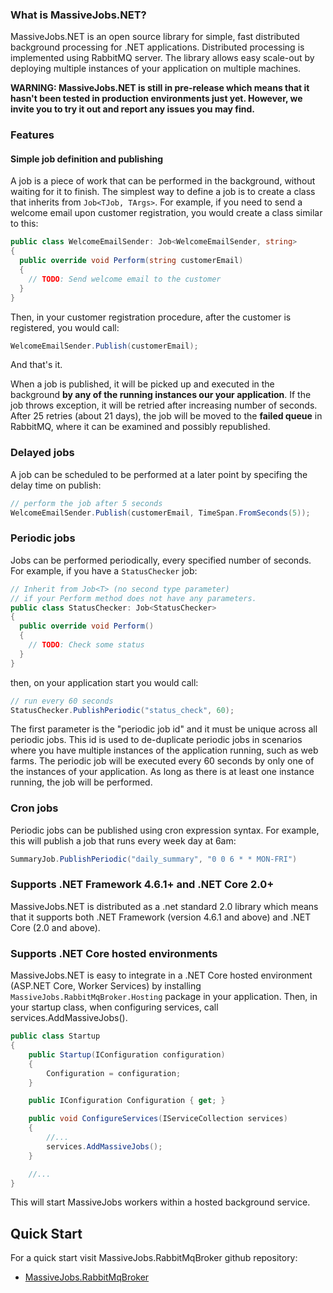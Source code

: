 ### What is MassiveJobs.NET?

MassiveJobs.NET is an open source library for simple, fast distributed background processing for .NET applications. Distributed processing is implemented using  RabbitMQ server. The library allows easy scale-out by deploying multiple instances of your application on multiple machines.

__WARNING: MassiveJobs.NET is still in pre-release which means that it hasn't been tested in production environments just yet. However, we invite you to try it out and report any issues you may find.__

### Features

#### Simple job definition and publishing
A job is a piece of work that can be performed in the background, without waiting for it to finish. The simplest way to define a job is to create a class that inherits from `Job<TJob, TArgs>`. For example, if you need to send a welcome email upon customer registration, you would create a class similar to this:
```csharp
public class WelcomeEmailSender: Job<WelcomeEmailSender, string>
{
  public override void Perform(string customerEmail) 
  {
    // TODO: Send welcome email to the customer
  }
}
```
Then, in your customer registration procedure, after the customer is registered, you would call:
```csharp
WelcomeEmailSender.Publish(customerEmail);
```
And that's it.
  
When a job is published, it will be picked up and executed in the background __by any of the running instances our your application__. If the job throws exception, it will be retried after increasing number of seconds. After 25 retries (about 21 days), the job will be moved to the __failed queue__ in RabbitMQ, where it can be examined and possibly republished.

### Delayed jobs

A job can be scheduled to be performed at a later point by specifing the delay time on publish:
```csharp
// perform the job after 5 seconds
WelcomeEmailSender.Publish(customerEmail, TimeSpan.FromSeconds(5));
```
### Periodic jobs

Jobs can be performed periodically, every specified number of seconds. For example, if you have a `StatusChecker` job:
```csharp
// Inherit from Job<T> (no second type parameter) 
// if your Perform method does not have any parameters.
public class StatusChecker: Job<StatusChecker> 
{
  public override void Perform() 
  {
    // TODO: Check some status
  }
}
```
then, on your application start you would call:
```csharp
// run every 60 seconds
StatusChecker.PublishPeriodic("status_check", 60);
```
The first parameter is the "periodic job id" and it must be unique across all periodic jobs. This id is used to de-duplicate periodic jobs in scenarios where you have multiple instances of the application running, such as web farms. The periodic job will be executed every 60 seconds by only one of the instances of your application.  As long as there is at least one instance running, the job will be performed.

### Cron jobs
Periodic jobs can be published using cron expression syntax. For example, this will publish a job that runs every week day at 6am:
```csharp
SummaryJob.PublishPeriodic("daily_summary", "0 0 6 * * MON-FRI")
```

### Supports .NET Framework 4.6.1+ and .NET Core 2.0+
MassiveJobs.NET is distributed as a .net standard 2.0 library which means that it supports both .NET Framework (version 4.6.1 and above) and .NET Core (2.0 and above).

### Supports .NET Core hosted environments

MassiveJobs.NET is easy to integrate in a .NET Core hosted environment (ASP.NET Core, Worker Services) by installing `MassiveJobs.RabbitMqBroker.Hosting` package in your application. Then, in your startup class, when configuring services, call services.AddMassiveJobs(). 
```csharp
public class Startup
{
    public Startup(IConfiguration configuration)
    {
        Configuration = configuration;
    }

    public IConfiguration Configuration { get; }

    public void ConfigureServices(IServiceCollection services)
    {
        //...
        services.AddMassiveJobs();
    }

    //...
}
```
This will start MassiveJobs workers within a hosted background service.

## Quick Start
For a quick start visit MassiveJobs.RabbitMqBroker github repository:
- [MassiveJobs.RabbitMqBroker](https://github.com/enadzan/massivejobs-rabbitmq)
